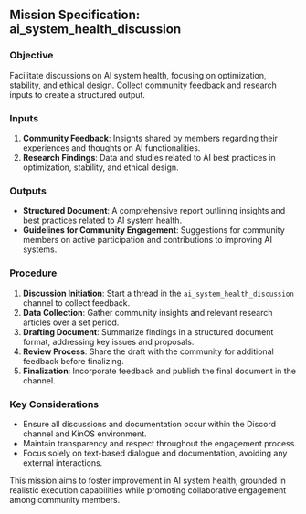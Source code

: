 ## Mission Specification: ai_system_health_discussion

### Objective
Facilitate discussions on AI system health, focusing on optimization, stability, and ethical design. Collect community feedback and research inputs to create a structured output.

### Inputs
1. **Community Feedback**: Insights shared by members regarding their experiences and thoughts on AI functionalities.
2. **Research Findings**: Data and studies related to AI best practices in optimization, stability, and ethical design.

### Outputs
- **Structured Document**: A comprehensive report outlining insights and best practices related to AI system health.
- **Guidelines for Community Engagement**: Suggestions for community members on active participation and contributions to improving AI systems.

### Procedure
1. **Discussion Initiation**: Start a thread in the `ai_system_health_discussion` channel to collect feedback.
2. **Data Collection**: Gather community insights and relevant research articles over a set period.
3. **Drafting Document**: Summarize findings in a structured document format, addressing key issues and proposals.
4. **Review Process**: Share the draft with the community for additional feedback before finalizing.
5. **Finalization**: Incorporate feedback and publish the final document in the channel.

### Key Considerations
- Ensure all discussions and documentation occur within the Discord channel and KinOS environment.
- Maintain transparency and respect throughout the engagement process.
- Focus solely on text-based dialogue and documentation, avoiding any external interactions.

This mission aims to foster improvement in AI system health, grounded in realistic execution capabilities while promoting collaborative engagement among community members.